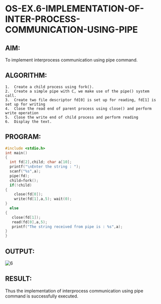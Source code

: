 # OS-EX.6-IMPLEMENTATION-OF-INTER-PROCESS-COMMUNICATION-USING-PIPE

## AIM:
To implement interprocess communication using pipe command.
## ALGORITHM:
```
1.	Create a child process using fork().
2.	Create a simple pipe with C, we make use of the pipe() system call.
3.	Create two file descriptor fd[0] is set up for reading, fd[1] is set up for writing
4.	Close the read end of parent process using close() and perform write operation
5.	Close the write end of child process and perform reading
6.	Display the text.
```
## PROGRAM:
```c
#include <stdio.h>
int main()
{
  int fd[2],child; char a[10];
  printf("\nEnter the string : ");
  scanf("%s",a);
  pipe(fd);
  child=fork();
  if(!child)
{
    close(fd[0]);
    write(fd[1],a,5); wait(0);
}
  else
{
   close(fd[1]);
   read(fd[0],a,5);
   printf("The string received from pipe is : %s",a);
}
}
```
## OUTPUT:

![6](https://github.com/A-Thiyagarajan/OS-EX.6-IMPLEMENTATION-OF-INTER-PROCESS-COMMUNICATION-USING-PIPE/assets/118707693/8c3a2795-2934-4957-b286-f440fb212695)

## RESULT:
Thus the implementation of interprocess communication using pipe command is successfully executed.
